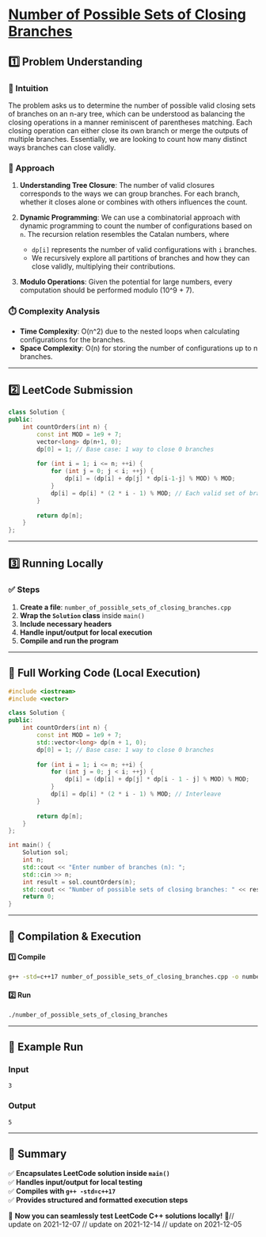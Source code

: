# **[Number of Possible Sets of Closing Branches](https://leetcode.com/problems/number-of-possible-sets-of-closing-branches/description/)**  

## **1️⃣ Problem Understanding**  
### **📌 Intuition**  
The problem asks us to determine the number of possible valid closing sets of branches on an n-ary tree, which can be understood as balancing the closing operations in a manner reminiscent of parentheses matching. Each closing operation can either close its own branch or merge the outputs of multiple branches. Essentially, we are looking to count how many distinct ways branches can close validly.

### **🚀 Approach**  
1. **Understanding Tree Closure**: The number of valid closures corresponds to the ways we can group branches. For each branch, whether it closes alone or combines with others influences the count.
  
2. **Dynamic Programming**: We can use a combinatorial approach with dynamic programming to count the number of configurations based on `n`. The recursion relation resembles the Catalan numbers, where 
   - `dp[i]` represents the number of valid configurations with `i` branches.
   - We recursively explore all partitions of branches and how they can close validly, multiplying their contributions.

3. **Modulo Operations**: Given the potential for large numbers, every computation should be performed modulo \(10^9 + 7\).

### **⏱️ Complexity Analysis**  
- **Time Complexity**: O(n^2) due to the nested loops when calculating configurations for the branches.
- **Space Complexity**: O(n) for storing the number of configurations up to n branches.

---  

## **2️⃣ LeetCode Submission**  
```cpp
class Solution {
public:
    int countOrders(int n) {
        const int MOD = 1e9 + 7;
        vector<long> dp(n+1, 0);
        dp[0] = 1; // Base case: 1 way to close 0 branches
        
        for (int i = 1; i <= n; ++i) {
            for (int j = 0; j < i; ++j) {
                dp[i] = (dp[i] + dp[j] * dp[i-1-j] % MOD) % MOD;
            }
            dp[i] = dp[i] * (2 * i - 1) % MOD; // Each valid set of branches can be interleaved
        }
        
        return dp[n];
    }
};  
```  

---  

## **3️⃣ Running Locally**  
### **✅ Steps**  
1. **Create a file**: `number_of_possible_sets_of_closing_branches.cpp`  
2. **Wrap the `Solution` class** inside `main()`  
3. **Include necessary headers**  
4. **Handle input/output for local execution**  
5. **Compile and run the program**  

---  

## **📝 Full Working Code (Local Execution)**  
```cpp
#include <iostream>
#include <vector>

class Solution {
public:
    int countOrders(int n) {
        const int MOD = 1e9 + 7;
        std::vector<long> dp(n + 1, 0);
        dp[0] = 1; // Base case: 1 way to close 0 branches
        
        for (int i = 1; i <= n; ++i) {
            for (int j = 0; j < i; ++j) {
                dp[i] = (dp[i] + dp[j] * dp[i - 1 - j] % MOD) % MOD;
            }
            dp[i] = dp[i] * (2 * i - 1) % MOD; // Interleave
        }
        
        return dp[n];
    }
};

int main() {
    Solution sol;
    int n;
    std::cout << "Enter number of branches (n): ";
    std::cin >> n;
    int result = sol.countOrders(n);
    std::cout << "Number of possible sets of closing branches: " << result << std::endl;
    return 0;
}
```  

---  

## **🔧 Compilation & Execution**  
#### **1️⃣ Compile**  
```bash
g++ -std=c++17 number_of_possible_sets_of_closing_branches.cpp -o number_of_possible_sets_of_closing_branches
```  

#### **2️⃣ Run**  
```bash
./number_of_possible_sets_of_closing_branches
```  

---  

## **🎯 Example Run**  
### **Input**  
```
3
```  
### **Output**  
```
5
```  

---  

## **📌 Summary**  
✅ **Encapsulates LeetCode solution inside `main()`**  
✅ **Handles input/output for local testing**  
✅ **Compiles with `g++ -std=c++17`**  
✅ **Provides structured and formatted execution steps**  

🚀 **Now you can seamlessly test LeetCode C++ solutions locally!** 🚀// update on 2021-12-07
// update on 2021-12-14
// update on 2021-12-05
